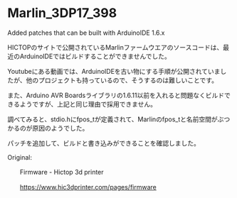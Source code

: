 # Marlin_3DP17_398
Added patches that can be built with ArduinoIDE 1.6.x

HICTOPのサイトで公開されているMarlinファームウエアのソースコードは、最近のArduinoIDEではビルドすることができませんでした。<p>
Youtubeにある動画では、ArduinoIDEを古い物にする手順が公開されていましたが、他のプロジェクトも持っているので、そうするのは難しいことです。<p>
また、Arduino AVR Boardsライブラリの1.6.11以前を入れると問題なくビルドできるようですが、上記と同じ理由で採用できません。<p>
調べてみると、stdio.hにfpos_tが定義されて、Marlinのfpos_tと名前空間がぶつかるのが原因のようでした。<p>
パッチを追加して、ビルドと書き込みができることを確認しました。<p>

Original:<p>
　　Firmware - Hictop 3d printer<p>
　　https://www.hic3dprinter.com/pages/firmware<p>
